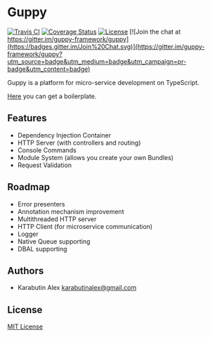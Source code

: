 # Guppy
[![Travis CI](https://img.shields.io/travis/nexode/guppy-framework.svg)](https://travis-ci.org/nexode/guppy-framework)
[![Coverage Status](https://coveralls.io/repos/github/nexode/guppy-framework/badge.svg?branch=master)](https://coveralls.io/github/nexode/guppy-framework?branch=master)
[![License](https://img.shields.io/npm/l/guppy.svg)]([https://www.npmjs.com/package/guppy)
[![Join the chat at https://gitter.im/guppy-framework/guppy](https://badges.gitter.im/Join%20Chat.svg)](https://gitter.im/guppy-framework/guppy?utm_source=badge&utm_medium=badge&utm_campaign=pr-badge&utm_content=badge)

Guppy is a platform for micro-service development on TypeScript.

[Here](https://github.com/nexode/guppy-boilerplate) you can get a boilerplate.

## Features

* Dependency Injection Container
* HTTP Server (with controllers and routing)
* Console Commands
* Module System (allows you create your own Bundles)
* Request Validation

## Roadmap

* Error presenters
* Annotation mechanism improvement
* Multithreaded HTTP server
* HTTP Client (for microservice communication)
* Logger
* Native Queue supporting
* DBAL supporting

## Authors

* Karabutin Alex <karabutinalex@gmail.com>

## License

[MIT License](./LICENSE)